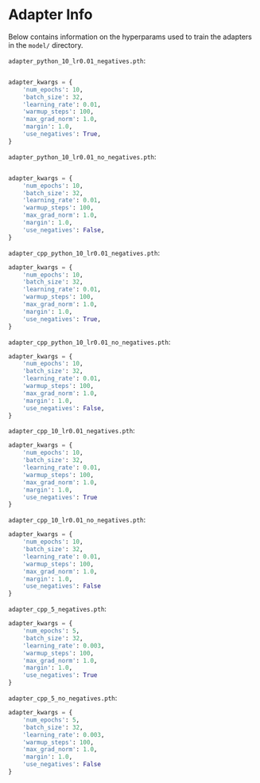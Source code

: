 # Adapter Info

Below contains information on the hyperparams used to train the adapters in the `model/` directory.

`adapter_python_10_lr0.01_negatives.pth`:

```python

adapter_kwargs = {
    'num_epochs': 10,
    'batch_size': 32,
    'learning_rate': 0.01,
    'warmup_steps': 100,
    'max_grad_norm': 1.0,
    'margin': 1.0,
    'use_negatives': True,
}
```

`adapter_python_10_lr0.01_no_negatives.pth`:

```python

adapter_kwargs = {
    'num_epochs': 10,
    'batch_size': 32,
    'learning_rate': 0.01,
    'warmup_steps': 100,
    'max_grad_norm': 1.0,
    'margin': 1.0,
    'use_negatives': False,
}
```

`adapter_cpp_python_10_lr0.01_negatives.pth`:

```python
adapter_kwargs = {
    'num_epochs': 10,
    'batch_size': 32,
    'learning_rate': 0.01,
    'warmup_steps': 100,
    'max_grad_norm': 1.0,
    'margin': 1.0,
    'use_negatives': True,
}
```

`adapter_cpp_python_10_lr0.01_no_negatives.pth`:

```python
adapter_kwargs = {
    'num_epochs': 10,
    'batch_size': 32,
    'learning_rate': 0.01,
    'warmup_steps': 100,
    'max_grad_norm': 1.0,
    'margin': 1.0,
    'use_negatives': False,
}
```

`adapter_cpp_10_lr0.01_negatives.pth`:

```python
adapter_kwargs = {
    'num_epochs': 10,
    'batch_size': 32,
    'learning_rate': 0.01,
    'warmup_steps': 100,
    'max_grad_norm': 1.0,
    'margin': 1.0,
    'use_negatives': True
}
```

`adapter_cpp_10_lr0.01_no_negatives.pth`:

```python
adapter_kwargs = {
    'num_epochs': 10,
    'batch_size': 32,
    'learning_rate': 0.01,
    'warmup_steps': 100,
    'max_grad_norm': 1.0,
    'margin': 1.0,
    'use_negatives': False
}
```

`adapter_cpp_5_negatives.pth`:

```python
adapter_kwargs = {
    'num_epochs': 5,
    'batch_size': 32,
    'learning_rate': 0.003,
    'warmup_steps': 100,
    'max_grad_norm': 1.0,
    'margin': 1.0,
    'use_negatives': True
}
```

`adapter_cpp_5_no_negatives.pth`:

```python
adapter_kwargs = {
    'num_epochs': 5,
    'batch_size': 32,
    'learning_rate': 0.003,
    'warmup_steps': 100,
    'max_grad_norm': 1.0,
    'margin': 1.0,
    'use_negatives': False
}
```
